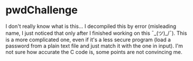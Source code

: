 # pwdChallenge

I don't really know what is this... I decompiled this by error (misleading name, I just noticed that only after I finished working on this ¯\_(ツ)_/¯).
This is a more complicated one, even if it's a less secure program (load a password from a plain text file and just match it with the one in input).
I'm not sure how accurate the C code is, some points are not convincing me.
